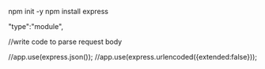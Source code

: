 npm init -y
npm install express

"type":"module",


//write code to parse request body

//app.use(express.json());
//app.use(express.urlencoded({extended:false}));

